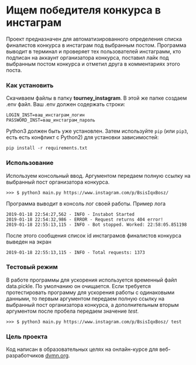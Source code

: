 # Ищем победителя конкурса в инстаграм

Проект предназначен для автоматизированного определения списка финалистов конкурса в инстаграм под выбранным постом.
Программа выводит в терминал и проверяет тех пользователей инстаграмм, кто подписан на аккаунт организатора конкурса, 
поставил лайк под выбранным постом конкурса и отметил друга в комментариях этого поста.

### Как установить

Скачиваем файлы в папку **tourney_instagram**. В этой же папке создаем .env файл. 
Ваш .env должен содержать строки:

```
LOGIN_INST=ваш_инстаграм_логин
PASSWORD_INST=ваш_инстаграм_пароль
```

Python3 должен быть уже установлен. 
Затем используйте `pip` (или `pip3`, есть есть конфликт с Python2) для установки зависимостей:

```
pip install -r requirements.txt
```
### Использование

Используем консольный ввод. Аргументом передаем полную ссылку на выбранный пост организатора конкурса. 

```
>>> $ python3 main.py https://www.instagram.com/p/BsisIqxBosz/
```

Программа выводит в консоль лог своей работы. Пример лога

```
2019-01-18 22:54:27,562 - INFO - Instabot Started
2019-01-18 22:54:32,986 - ERROR - Request returns 404 error!
2019-01-18 22:55:13,115 - INFO - Bot stopped. Worked: 22:58:05.851198
```
После этого сообщения список id инстаграмов финалистов конкурса выведен на экран

```
2019-01-18 22:55:13,115 - INFO - Total requests: 1373
```

### Тестовый режим

В работе программы для ускорения используется временный файл data.pickle.
По умолчанию он очищается. 
Если требуется протестировать программу для ускорения работы с одинаковыми данными,
то первым аргументом передаем полную ссылку на выбранный пост организатора конкурса,
а дополнительным вторым аргументом после пробела передаем значение _test_.

```
>>> $ python3 main.py https://www.instagram.com/p/BsisIqxBosz/ test
```


### Цель проекта

Код написан в образовательных целях на онлайн-курсе для веб-разработчиков [dvmn.org](https://dvmn.org/).
